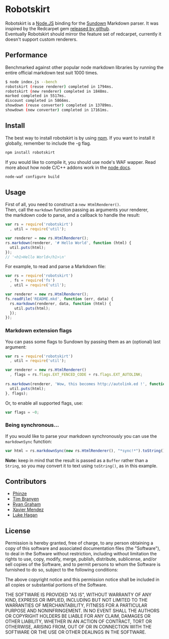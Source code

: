 # Robotskirt

Robotskirt is a [Node.JS](http://nodejs.org) binding for the [Sundown](https://github.com/vmg/sundown)
Markdown parser. It was inspired by the Redcarpet gem
[released by github](https://github.com/blog/832-rolling-out-the-redcarpet).  
Eventually Robotskirt should mirror the feature set of redcarpet,
currently it doesn't support custom renderers.

## Performance
Benchmarked against other popular node markdown libraries by running
the entire official markdown test suit 1000 times.

```bash
$ node index.js --bench
robotskirt (reuse renderer) completed in 1794ms.
robotskirt (new renderer) completed in 1848ms.
marked completed in 5517ms.
discount completed in 5866ms.
showdown (reuse converter) completed in 13789ms.
showdown (new converter) completed in 17161ms.
```

## Install

The best way to install robotskirt is by using [npm](https://github.com/isaacs/npm).
If you want to install it globally, remember to include the -g flag.

```bash
npm install robotskirt
```

If you would like to compile it, you should use node's WAF wapper.
Read more about how node C/C++ addons work in the [node docs](http://nodejs.org/docs/v0.4.7/api/addons.html).

```bash
node-waf configure build
````

## Usage

First of all, you need to construct a `new HtmlRenderer()`.  
Then, call the `markdown` function passing as arguments your renderer,  
the markdown code to parse, and a callback to handle the result:

```javascript
var rs = require('robotskirt')
  , util = require('util');

var renderer = new rs.HtmlRenderer();
rs.markdown(renderer, '# Hello World', function (html) {
  util.puts(html);
});
// '<h1>Hello World</h1>\n'
```

For example, to read and parse a Markdown file:

```javascript
var rs = require('robotskirt')
  , fs = require('fs')
  , util = require('util');

var renderer = new rs.HtmlRenderer();
fs.readFile('README.mkd', function (err, data) {
  rs.markdown(renderer, data, function (html) {
    util.puts(html);
  });
});
```

### Markdown extension flags

You can pass some flags to Sundown by passing them as an (optional) last argument:

```javascript
var rs = require('robotskirt')
  , util = require('util');

var renderer = new rs.HtmlRenderer()
  , flags = rs.flags.EXT_FENCED_CODE + rs.flags.EXT_AUTOLINK;
	
rs.markdown(renderer, 'Wow, this becomes http://autolink.ed !', function (html) {
  util.puts(html);
}, flags);
```

Or, to enable all supported flags, use:

```javascript
var flags = ~0;
```

### Being synchronous...

If you would like to parse your markdown synchronously you can use the `markdownSync` function:

```javascript
var html = rs.markdownSync(new rs.HtmlRenderer(), "*sync!*").toString();
```

**Note:** keep in mind that the result is passed as a `Buffer` rather than a `String`,
so you may convert it to text using `toString()`, as in this example.

## Contributors

* [Phinze](https://github.com/phinze)
* [Tim Branyen](https://github.com/tbranyen)
* [Ryan Graham](https://github.com/rmg)
* [Xavier Mendez](https://github.com/jmendeth)
* [Luke Hagan](https://github.com/lhagan)

## License

Permission is hereby granted, free of charge, to any person obtaining a copy of this software and associated documentation files (the "Software"), to deal in the Software without restriction, including without limitation the rights to use, copy, modify, merge, publish, distribute, sublicense, and/or sell copies of the Software, and to permit persons to whom the Software is furnished to do so, subject to the following conditions:

The above copyright notice and this permission notice shall be included in all copies or substantial portions of the Software.

THE SOFTWARE IS PROVIDED "AS IS", WITHOUT WARRANTY OF ANY KIND, EXPRESS OR IMPLIED, INCLUDING BUT NOT LIMITED TO THE WARRANTIES OF MERCHANTABILITY, FITNESS FOR A PARTICULAR PURPOSE AND NONINFRINGEMENT. IN NO EVENT SHALL THE AUTHORS OR COPYRIGHT HOLDERS BE LIABLE FOR ANY CLAIM, DAMAGES OR OTHER LIABILITY, WHETHER IN AN ACTION OF CONTRACT, TORT OR OTHERWISE, ARISING FROM, OUT OF OR IN CONNECTION WITH THE SOFTWARE OR THE USE OR OTHER DEALINGS IN THE SOFTWARE.
